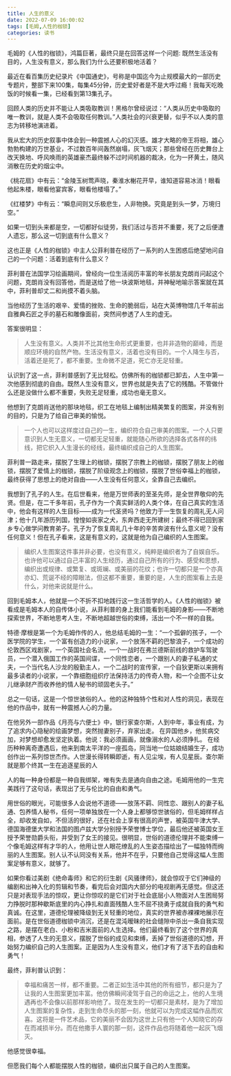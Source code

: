 ```yaml
---
title: 人生的意义
date: 2022-07-09 16:00:02
tags: [毛姆,人性的枷锁]
categories: 读书
---
```

毛姆的《人性的枷锁》，鸿篇巨著，最终只是在回答这样一个问题: 既然生活没有目的，人生没有意义，那么我们为什么还要积极地活着？

最近在看百集历史纪录片《中国通史》，号称是中国迄今为止规模最大的一部历史专题片，整部下来100集，每集45分钟，历史爱好者是不是大呼过瘾！我每天吃晚饭的时候看一集，已经看到第13集孔子。

回顾人类的历史并不能让人类吸取教训！黑格尔曾经说过：“人类从历史中吸取的唯一教训，就是人类不会吸取任何教训。”人类社会的兴衰更替，似乎不以人类的意志为转移地演进着。

我从宏大的历史叙事中体会到一种震撼人心的幻灭感。雄才大略的帝王将相，雄心勃勃构建的万世基业，不过数百年间轰然崩塌，灰飞烟灭；那些曾经在历史舞台上改天换地、呼风唤雨的英雄豪杰最终躲不过时间机器的裁决，化为一抔黄土，随风消散在历史的烟尘中。

《桃花扇》中有云：“金陵玉树莺声晓，秦淮水榭花开早，谁知道容易冰消！眼看他起朱楼，眼看他宴宾客，眼看他楼塌了。”

《红楼梦》中有云：“瞬息间则又乐极悲生，人非物换。究竟是到头一梦，万境归空。”

如果一切到头来都是空，一切都好似徒劳，我们活过与否并不重要，死了之后便遭人遗忘，那么这一切到底有什么意义？

这也正是《人性的枷锁》中主人公菲利普在经历了一系列的人生困惑后绝望地问自己的一个问题：活着到底有什么意义？

菲利普在法国学习绘画期间，曾经向一位生活阅历丰富的年长朋友克朗肖问起这个问题，克朗肖没有回答他，而是送给了他一块波斯地毯，并神秘地喻示答案就在其中，菲利普却丈二和尚摸不着头脑。

当他经历了生活的艰辛、爱情的挫败、生命的脆弱后，站在大英博物馆几千年前出自雅典石匠之手的墓石和雕像面前，突然间参透了人生的虚无。

答案很明显：

> 人生没有意义。人类并不比其他生命形式更重要，也并非造物的巅峰，而是顺应环境的自然产物。生活没有意义，活着也没有目的。一个人降生与否，活着还是死了，都不重要。生命微不足道，死亡亦无足轻重。

认识到了这一点，菲利普感到了无比轻松。仿佛所有的枷锁都已卸去，人生中第一次他感到彻底的自由。既然人生没有意义，世界也就是失去了它的残酷。不管做什么还是没做什么都不重要，失败无足轻重，成功也毫无意义。

他想到了克朗肖送他的那块地毯，织工在地毯上编制出精美繁复的图案，并没有别的目的，只是为了给自己审美的愉悦。

> 一个人也可以这样度过自己的一生，编织符合自己审美的图案。一个人只要意识到人生无意义，一切都无足轻重，就能随心所欲的选择各式各样的纬线，把它织入人生漫长的经线，最终编织成自己的人生图案。

菲利普一路走来，摆脱了生理上的枷锁，摆脱了宗教上的枷锁，摆脱了朋友上的枷锁，摆脱了爱情上的枷锁，摆脱了阶级观念上的枷锁，摆脱了世俗幸福上的枷锁，最终获得了思想上的绝对自由——人生没有任何意义，全靠自己去编织。

我想到了孔子的人生。在后世看来，他是万世师表的至圣先师，是全世界敬仰的先贤。但是，在二千多年前，孔子作为一个真实鲜活的人类个体，在自己真实的生活中，他会有这样的人生目标——成为一代圣贤吗？他致力于一生恢复的周礼无人问津；他十几年游历列国，惶惶如丧家之犬，东奔西走无所建树；最终不得已回到家乡专心做学问教育弟子。孔子为了恢复周礼几十年的辛苦奔波有什么意义呢？没有任何意义！但在孔子看来，这是有意义的，这就是他为自己编织的人生图案。

> 编织人生图案这件事并非必要，也没有意义，纯粹是编织者为了自娱自乐。也许他可以通过自己丰富的人生经历，通过自己所有的行为、感受和思想，编织出或规律、或繁复、或斑斓、或美丽的花纹；也许一切都只是一个亦真亦幻、荒诞不经的障眼法，但这都不重要，重要的是，人生的图案看上去是什么，对他来说就是什么。

回到毛姆本人，他就是一个不折不扣地践行这一生活哲学的人。《人性的枷锁》被看成是毛姆本人的自传体小说，从菲利普的身上我们能看到毛姆的身影——不断地探索世界，不断地思考人生，不断地超越世俗的束缚，活出一个不一样的自我。

特德·摩根是第一个为毛姆作传的人，他总结毛姆的一生：“一个孤僻的孩子，一个医学院的学生，一个富有创造力的小说家，一个放荡不羁的巴黎浪子，一个成功的伦敦西区戏剧家，一个英国社会名流，一个一战时在弗兰德斯前线的救护车驾驶员，一个潜入俄国工作的英国间谍，一个同性恋者，一个跟别人的妻子私通的丈夫，一个当代名人沙龙的殷勤主人，一个二战时的宣传家，一个自狄更斯以来拥有最多读者的小说家，一个靠细胞组织疗法保持活力的传奇人物，和一个企图不让女儿继承财产而收养他的情人秘书的顽固老头子。”

总之一句话，这是一个惊世骇俗的人。他的这种独特个性和对人性的洞见，表现在他的作品中，就有一种震撼人心的力量。

在他另外一部作品《月亮与六便士》中，银行家查尔斯，人到中年，事业有成，为了追求内心隐秘的绘画梦想，突然抛妻别子，弃家出走。 在异国他乡，他贫病交加，对梦想却愈发坚定执着。他说：我必须画画，就像溺水的人必须挣扎。 在经历种种离奇遭遇后，他来到南太平洋的一座孤岛，同当地一位姑娘结婚生子，成功创作出一系列惊世杰作。人世漫长得转瞬即逝，有人见尘埃，有人见星辰。查尔斯就是那个终其一生在追逐星辰的人

人的每一种身份都是一种自我绑架，唯有失去是通向自由之途。毛姆用他的一生完美践行了这句话，表现出了无与伦比的自由和勇气。

用世俗的眼光，可能很多人会说他不道德——放荡不羁、同性恋、跟别人的妻子私通、包养情人秘书，任何一项单独放在一个人身上都够惊世骇俗的，但毛姆样样占全，却收发自如，不但活的很好，还在社会上享有很高的声誉，被英国牛津大学、德国海德堡大学和法国的图卢兹大学分别授予荣誉博士学位，最后他还被英国女王授予荣誉勋爵头衔，并受到了女王的接见。很明显，世俗的道德伦理并不能束缚一个像毛姆这样有才华的人，他用让世人眼花缭乱的人生姿态描绘出了一幅独特而绚丽的人生图案。别人认不认同没有关系，他并不在乎，只要他自己觉得这幅人生图案足够有意义，就够了。

如果你看过美剧《绝命毒师》和它的衍生剧《风骚律师》，就会惊叹于它们神级的编剧和出神入化的剪辑和节奏，看完后会对国内大部分的电视剧再无感觉。但这还只是对表现手法的惊叹，更让你惊叹的是它们对于社会底层小人物面对人生困局努力挣脱时那种歇斯底里的内心挣扎和直面残酷人生不屈不挠勇于成就自我的勇气和真诚。在这里，道德伦理被降级到无关轻重的地位，真实的世界被赤裸裸地展示在面前。是在世俗道德枷锁中消沉，还是在混沌暧昧的社会缝隙中杀出一条自我实现之路，是摆在老白、小粉和吉米面前的人生选择。他们最终看到了这个世界的真相，参透了人生的无意义，摆脱了世俗的成见和束缚，丢掉了世俗道德的幻想，开始努力编织自己的人生图案。正是因为人生没有意义，他们才有了活下去的自由和勇气！

最终，菲利普认识到：

> 幸福和痛苦一样，都不重要。二者正如生活中其他的所有细节，都只是为了让我的人生图案更加丰富。他仿佛瞬间凌驾于自己的命运之上，他的人生境遇再也不会像以前那样影响他了。现在发生的一切都只是素材，是为了增加人生图案的复杂性，走到生命尽头的那一刻，他就可以为完成这幅作品而欢喜。这将是一件艺术品，它的美丽不会因为这世上只有他一个人知晓它的存在而减损半分。而在他撒手人寰的那一刻，这件作品也将随着他一起灰飞烟灭。

他感觉很幸福。

但愿我们每个人都能摆脱人性的枷锁，编织出只属于自己的人生图案。